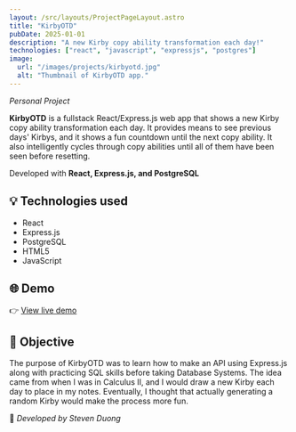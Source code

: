 ```yaml
---
layout: /src/layouts/ProjectPageLayout.astro
title: "KirbyOTD"
pubDate: 2025-01-01
description: "A new Kirby copy ability transformation each day!"
technologies: ["react", "javascript", "expressjs", "postgres"]
image:
  url: "/images/projects/kirbyotd.jpg"
  alt: "Thumbnail of KirbyOTD app."
---
```


_Personal Project_

**KirbyOTD** is a fullstack React/Express.js web app that shows a new Kirby copy ability transformation each day. It provides means to see previous days' Kirbys, and it shows a fun countdown until the next copy ability. It also intelligently cycles through copy abilities until all of them have been seen before resetting.

Developed with **React, Express.js, and PostgreSQL**

## 💡 Technologies used

- React
- Express.js
- PostgreSQL
- HTML5
- JavaScript

## 🌐 Demo

👉 [View live demo](https://kirbyotd.netlify.app/)

## 🎯 Objective

The purpose of KirbyOTD was to learn how to make an API using Express.js along with practicing SQL skills before taking Database Systems. The idea came from when I was in Calculus II, and I would draw a new Kirby each day to place in my notes. Eventually, I thought that actually generating a random Kirby would make the process more fun.

🚀 _Developed by Steven Duong_
